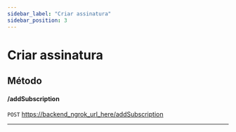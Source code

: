 ```yaml
---
sidebar_label: "Criar assinatura"
sidebar_position: 3
---
```


# Criar assinatura

## Método

#### /addSubscription

`POST` <https://backend_ngrok_url_here/addSubscription>

---
